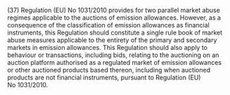 (37) Regulation (EU) No 1031/2010 provides for two parallel market abuse regimes applicable to the auctions of emission allowances. However, as a consequence of the classification of emission allowances as financial instruments, this Regulation should constitute a single rule book of market abuse measures applicable to the entirety of the primary and secondary markets in emission allowances. This Regulation should also apply to behaviour or transactions, including bids, relating to the auctioning on an auction platform authorised as a regulated market of emission allowances or other auctioned products based thereon, including when auctioned products are not financial instruments, pursuant to Regulation (EU) No 1031/2010.